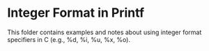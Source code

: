 # Integer Format in Printf
This folder contains examples and notes about using integer format specifiers in C (e.g., %d, %i, %u, %x, %o).
